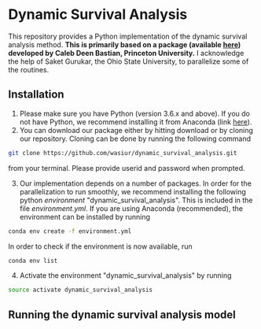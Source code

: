 # Dynamic Survival Analysis

This repository provides a Python implementation of the dynamic survival analysis method. **This is primarily based on a package (available [here](https://github.com/calebbastian/epidemic)) developed by Caleb Deen Bastian, Princeton University.** I acknowledge the help of Saket Gurukar, the Ohio State University, to parallelize some of the routines.

## Installation
1. Please make sure you have Python (version 3.6.x and above). If you do not have Python, we recommend installing it from Anaconda (link [here](https://www.anaconda.com/distribution/)).
2. You can download our package either by hitting download or by cloning our repository. Cloning can be done by running the following command
```bash
git clone https://github.com/wasiur/dynamic_survival_analysis.git
```
from your terminal. Please provide userid and password when prompted.

3. Our implementation depends on a number of packages. In order for the parallelization to run smoothly, we recommend installing the following python _environment_ "dynamic_survival_analysis". This is included in the file _environment.yml_. If you are using Anaconda (recommended), the environment can be installed by running
```bash
conda env create -f environment.yml
```
In order to check if the environment is now available, run
```bash
conda env list
```
4. Activate the environment "dynamic_survival_analysis" by running
```bash
source activate dynamic_survival_analysis
```

## Running the dynamic survival analysis model

